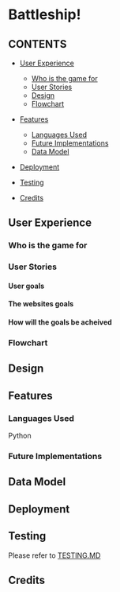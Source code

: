 # Battleship! 

## CONTENTS

* [User Experience](#user-experience)
  * [Who is the game for](#who-is-the-game-for)
  * [User Stories](#user-stories)
  * [Design](#design)
  * [Flowchart](#flowchart)

* [Features](#features)
  * [Languages Used](#languages-used)
  * [Future Implementations](#future-implementations)
  * [Data Model](#data-model)

* [Deployment](#deployment)
* [Testing](#testing)
* [Credits](#credits)


## User Experience

### Who is the game for 

### User Stories  

#### User goals

#### The websites goals

#### How will the goals be acheived

### Flowchart

## Design

## Features  

### Languages Used  

Python

### Future Implementations

## Data Model

## Deployment

## Testing

Please refer to [TESTING.MD](TESTING.md)  

## Credits